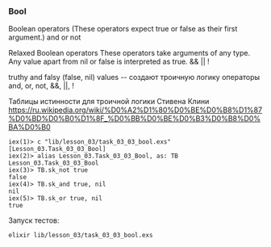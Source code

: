 ### Bool

Boolean operators
(These operators expect true or false as their first argument.)
and or not

Relaxed Boolean operators
These operators take arguments of any type. Any value apart from nil or false is interpreted as true.
&& || !

truthy and falsy (false, nil) values -- создают троичную логику
операторы and, or, not, &&, ||, !

Таблицы истинности для троичной логики Стивена Клини
https://ru.wikipedia.org/wiki/%D0%A2%D1%80%D0%BE%D0%B8%D1%87%D0%BD%D0%B0%D1%8F_%D0%BB%D0%BE%D0%B3%D0%B8%D0%BA%D0%B0

```
iex(1)> c "lib/lesson_03/task_03_03_bool.exs"
[Lesson_03.Task_03_03_Bool]
iex(2)> alias Lesson_03.Task_03_03_Bool, as: TB
Lesson_03.Task_03_03_Bool
iex(3)> TB.sk_not true
false
iex(4)> TB.sk_and true, nil
nil
iex(5)> TB.sk_or true, nil 
true
```

Запуск тестов:
```
elixir lib/lesson_03/task_03_03_bool.exs
```
